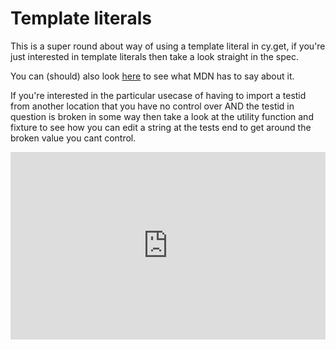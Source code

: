 # Template literals

This is a super round about way of using a template literal in cy.get, if you're just interested in template literals then take a look straight in the spec.

You can (should) also look [here](https://developer.mozilla.org/en-US/docs/Web/JavaScript/Reference/Template_literals) to see what MDN has to say about it.

If you're interested in the particular usecase of having to import a testid from another location that you have no control over AND the testid in question is broken in some way then take a look at the utility function and fixture to see how you can edit a string at the tests end to get around the broken value you cant control.

<iframe height="300" style="width: 100%;" scrolling="no" title="Add character (a space) to string" src="https://codepen.io/steveycee/embed/NWaqrKX?default-tab=js%2Cresult" frameborder="no" loading="lazy" allowtransparency="true" allowfullscreen="true">
  See the Pen <a href="https://codepen.io/steveycee/pen/NWaqrKX">
  Add character (a space) to string</a> by Steven Chapman (<a href="https://codepen.io/steveycee">@steveycee</a>)
  on <a href="https://codepen.io">CodePen</a>.
</iframe>
